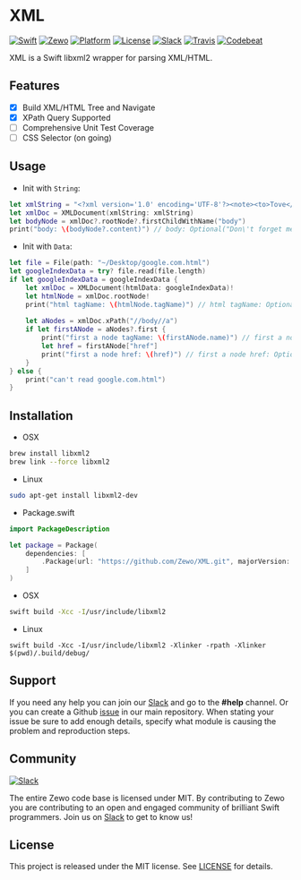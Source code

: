 # XML

[![Swift][swift-badge]][swift-url]
[![Zewo][zewo-badge]][zewo-url]
[![Platform][platform-badge]][platform-url]
[![License][mit-badge]][mit-url]
[![Slack][slack-badge]][slack-url]
[![Travis][travis-badge]][travis-url]
[![Codebeat][codebeat-badge]][codebeat-url]

XML is a Swift libxml2 wrapper for parsing XML/HTML. 

## Features
- [x] Build XML/HTML Tree and Navigate
- [x] XPath Query Supported
- [ ] Comprehensive Unit Test Coverage
- [ ] CSS Selector (on going)

## Usage

- Init with `String`:

```swift
let xmlString = "<?xml version='1.0' encoding='UTF-8'?><note><to>Tove</to><from>Jani</from><heading>Reminder</heading><body>Don't forget me this weekend!</body></note>"
let xmlDoc = XMLDocument(xmlString: xmlString)
let bodyNode = xmlDoc?.rootNode?.firstChildWithName("body")
print("body: \(bodyNode?.content)") // body: Optional("Don\'t forget me this weekend!")
```

- Init with `Data`:

```swift
let file = File(path: "~/Desktop/google.com.html")
let googleIndexData = try? file.read(file.length)
if let googleIndexData = googleIndexData {
	let xmlDoc = XMLDocument(htmlData: googleIndexData)!
	let htmlNode = xmlDoc.rootNode!
	print("html tagName: \(htmlNode.tagName)") // html tagName: Optional("html")
	
	let aNodes = xmlDoc.xPath("//body//a")
	if let firstANode = aNodes?.first {
		print("first a node tagName: \(firstANode.name)") // first a node tagName: Optional("a")
		let href = firstANode["href"]
		print("first a node href: \(href)") // first a node href: Optional("http://www.google.ca/imghp?hl=en&tab=wi")
	}
} else {
	print("can't read google.com.html")
}

```

## Installation

- OSX

```sh
brew install libxml2
brew link --force libxml2
```

- Linux

```sh
sudo apt-get install libxml2-dev 
```

- Package.swift

```swift
import PackageDescription

let package = Package(
    dependencies: [
        .Package(url: "https://github.com/Zewo/XML.git", majorVersion: 0, minor: 5),
    ]
)
```

- OSX

```bash
swift build -Xcc -I/usr/include/libxml2
```

- Linux

```
swift build -Xcc -I/usr/include/libxml2 -Xlinker -rpath -Xlinker $(pwd)/.build/debug/
```

## Support

If you need any help you can join our [Slack](http://slack.zewo.io) and go to the **#help** channel. Or you can create a Github [issue](https://github.com/Zewo/Zewo/issues/new) in our main repository. When stating your issue be sure to add enough details, specify what module is causing the problem and reproduction steps.

## Community

[![Slack][slack-image]][slack-url]

The entire Zewo code base is licensed under MIT. By contributing to Zewo you are contributing to an open and engaged community of brilliant Swift programmers. Join us on [Slack](http://slack.zewo.io) to get to know us!

## License

This project is released under the MIT license. See [LICENSE](LICENSE) for details.

[swift-badge]: https://img.shields.io/badge/Swift-3.0-orange.svg?style=flat
[swift-url]: https://swift.org
[zewo-badge]: https://img.shields.io/badge/Zewo-0.5-FF7565.svg?style=flat
[zewo-url]: http://zewo.io
[platform-badge]: https://img.shields.io/badge/Platforms-OS%20X%20--%20Linux-lightgray.svg?style=flat
[platform-url]: https://swift.org
[mit-badge]: https://img.shields.io/badge/License-MIT-blue.svg?style=flat
[mit-url]: https://tldrlegal.com/license/mit-license
[slack-image]: http://s13.postimg.org/ybwy92ktf/Slack.png
[slack-badge]: https://zewo-slackin.herokuapp.com/badge.svg
[slack-url]: http://slack.zewo.io
[travis-badge]: https://travis-ci.org/Zewo/XML.svg?branch=master
[travis-url]: https://travis-ci.org/Zewo/XML
[codebeat-badge]: https://codebeat.co/badges/0767da0b-104d-44b6-b015-85e194c0a677
[codebeat-url]: https://codebeat.co/projects/github-com-zewo-xml
